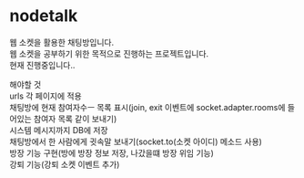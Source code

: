 # nodetalk
웹 소켓을 활용한 채팅방입니다.  
웹 소켓을 공부하기 위한 목적으로 진행하는 프로젝트입니다.  
현재 진행중입니다..  


해야할 것  
urls 각 페이지에 적용  
채팅방에 현재 참여자수ㅡ 목록 표시(join, exit 이벤트에 socket.adapter.rooms에 들어있는 참여자 목록 같이 보내기)  
시스템 메시지까지 DB에 저장  
채팅방에서 한 사람에게 귓속말 보내기(socket.to(소켓 아이디) 메소드 사용)  
방장 기능 구현(방에 방장 정보 저장, 나갔을떄 방장 위임 기능)  
강퇴 기능(강퇴 소켓 이벤트 추가)  